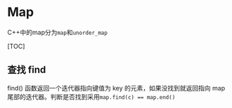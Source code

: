 # Map 

C++中的map分为`map`和`unorder_map`

[TOC]



## 查找 find

find() 函数返回一个迭代器指向键值为 key 的元素，如果没找到就返回指向 map 尾部的迭代器。判断是否找到采用`map.find(c) == map.end()`